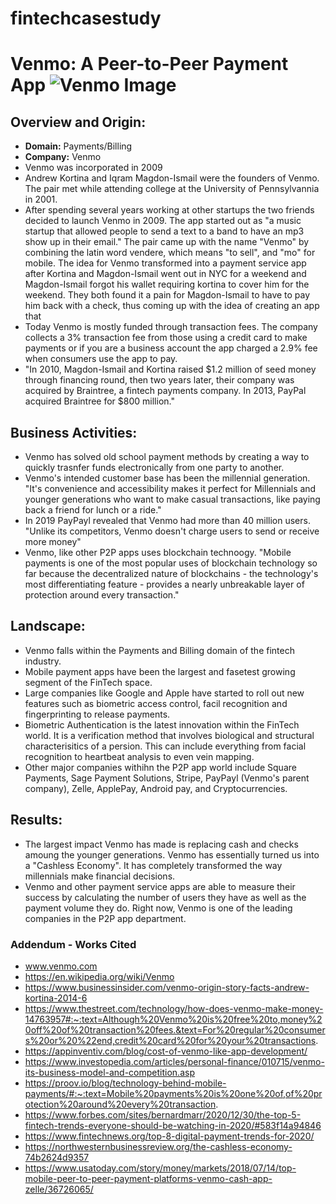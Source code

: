 # fintechcasestudy
# Venmo: A Peer-to-Peer Payment App ![Venmo Image](Photos/venmoimage.png)

## Overview and Origin:
* **Domain:** Payments/Billing
* **Company:** Venmo
* Venmo was incorporated in 2009
* Andrew Kortina and Iqram Magdon-Ismail were the founders of Venmo. The pair met while attending college at the University of Pennsylvannia in 2001. 
* After spending several years working at other startups the two friends decided to launch Venmo in 2009. The app started out as "a music startup that allowed people to send a text to a band to have an mp3 show up in their email." The pair came up with the name "Venmo" by combining the latin word vendere, which means "to sell", and "mo" for mobile. The idea for Venmo transformed into a payment service app after Kortina and Magdon-Ismail went out in NYC for a weekend and Magdon-Ismail forgot his wallet requiring kortina to cover him for the weekend. They both found it a pain for Magdon-Ismail to have to pay him back with a check, thus coming up with the idea of creating an app that 
* Today Venmo is mostly funded through transaction fees. The company collects a 3% transaction fee from those using a credit card to make payments or if you are a business account the app charged a 2.9% fee when consumers use the app to pay. 
* "In 2010, Magdon-Ismail and Kortina raised $1.2 million of seed money through financing round, then two years later, their company was acquired by Braintree, a fintech payments company. In 2013, PayPal acquired Braintree for $800 million."

## Business Activities:
* Venmo has solved old school payment methods by creating a way to quickly trasnfer funds electronically from one party to another. 
* Venmo's intended customer base has been the millennial generation. "It's convenience and accessibility makes it perfect for Millennials and younger generations who want to make casual transactions, like paying back a friend for lunch or a ride."
* In 2019 PayPayl revealed that Venmo had more than 40 million users. 
"Unlike its competitors, Venmo doesn't charge users to send or receive more money"
* Venmo, like other P2P apps uses blockchain technoogy. "Mobile payments is one of the most popular uses of blockchain technology so far because the decentralized nature of blockchains - the technology's most differentiating feature - provides a nearly unbreakable layer of protection around every transaction."

## Landscape:

* Venmo falls within the Payments and Billing domain of the fintech industry. 
* Mobile payment apps have been the largest and fasetest growing segment of the FinTech space. 
* Large companies like Google and Apple have started to roll out new features such as biometric access control, facil recognition and fingerprinting to release payments. 
* Biometric Authentication is the latest innovation within the FinTech world. It is a verification method that involves biological and structural characterisitics of a persion. This can include everything from facial recognition to heartbeat analysis to even vein mapping. 
* Other major companies withihn the P2P app world include Square Payments, Sage Payment Solutions, Stripe, PayPayl (Venmo's parent company), Zelle, ApplePay, Android pay, and Cryptocurrencies. 

## Results:

* The largest impact Venmo has made is replacing cash and checks amoung the younger generations. Venmo has essentially turned us into a "Cashless Economy". It has completely transformed the way millennials make financial decisions. 
* Venmo and other payment service apps are able to measure their success by calculating the number of users they have as well as the payment volume they do. Right now, Venmo is one of the leading companies in the P2P app department.

### Addendum - Works Cited
* www.venmo.com
* https://en.wikipedia.org/wiki/Venmo
* https://www.businessinsider.com/venmo-origin-story-facts-andrew-kortina-2014-6
* https://www.thestreet.com/technology/how-does-venmo-make-money-14763957#:~:text=Although%20Venmo%20is%20free%20to,money%20off%20of%20transaction%20fees.&text=For%20regular%20consumers%20or%20%22end,credit%20card%20for%20your%20transactions.
* https://appinventiv.com/blog/cost-of-venmo-like-app-development/
* https://www.investopedia.com/articles/personal-finance/010715/venmo-its-business-model-and-competition.asp
* https://proov.io/blog/technology-behind-mobile-payments/#:~:text=Mobile%20payments%20is%20one%20of,of%20protection%20around%20every%20transaction.
* https://www.forbes.com/sites/bernardmarr/2020/12/30/the-top-5-fintech-trends-everyone-should-be-watching-in-2020/#583f14a94846
* https://www.fintechnews.org/top-8-digital-payment-trends-for-2020/
* https://northwesternbusinessreview.org/the-cashless-economy-74b2624d9357
* https://www.usatoday.com/story/money/markets/2018/07/14/top-mobile-peer-to-peer-payment-platforms-venmo-cash-app-zelle/36726065/



